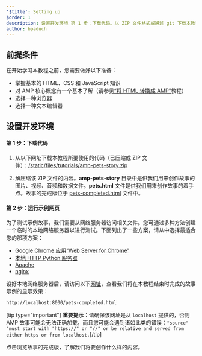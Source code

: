 ```yaml
---
'$title': Setting up
$order: 1
description: 设置开发环境 第 1 步：下载代码。以 ZIP 文件格式或通过 git 下载本教程的示例代码…
author: bpaduch
---
```


## 前提条件

在开始学习本教程之前，您需要做好以下准备：

- 掌握基本的 HTML、CSS 和 JavaScript 知识
- 对 AMP 核心概念有一个基本了解（请参见[“将 HTML 转换成 AMP”](../../../../documentation/guides-and-tutorials/start/converting/index.md)教程）
- 选择一种浏览器
- 选择一种文本编辑器

## 设置开发环境

#### 第 1 步：下载代码

1. 从以下网址下载本教程所要使用的代码（已压缩成 ZIP 文件）：<a href="/static/files/tutorials/amp-pets-story.zip">/static/files/tutorials/amp-pets-story.zip</a>

2. 解压缩该 ZIP 文件的内容。**amp-pets-story** 目录中是供我们用来创作故事的图片、视频、音频和数据文件。**pets.html** 文件是供我们用来创作故事的着手点。故事的完成版位于 [pets-completed.html](https://github.com/ampproject/amp.dev/blob/legacy-master/tutorial_source/amp-pets-story/pets-completed.html) 文件中。

#### 第 2 步：运行示例网页

为了测试示例故事，我们需要从网络服务器访问相关文件。您可通过多种方法创建一个临时的本地网络服务器以进行测试。下面列出了一些方案，请从中选择最适合您的那项方案：

- [Google Chrome 应用“Web Server for Chrome”](https://chrome.google.com/webstore/detail/web-server-for-chrome/ofhbbkphhbklhfoeikjpcbhemlocgigb)
- [本地 HTTP Python 服务器](https://developer.mozilla.org/zh-CN/docs/Learn/Common_questions/set_up_a_local_testing_server#Running_a_simple_local_HTTP_server)
- [Apache](https://httpd.apache.org/docs/2.4/getting-started.html)
- [nginx](http://nginx.org/)

设好本地网络服务器后，请访问以下<a href="http://localhost:8000/pets-completed.html">网址</a>，查看我们将在本教程结束时完成的故事示例的显示效果：

```html
http://localhost:8000/pets-completed.html
```

[tip type="important"] **重要提示**：请确保该网址是从 <code>localhost</code> 提供的，否则 AMP 故事可能会无法正确加载，而且您可能会遇到诸如此类的错误：`"source" "must start with "https://" or "//" or be relative and served from either https or from localhost.`[/tip]

点击浏览故事的完成版，了解我们将要创作什么样的内容。
